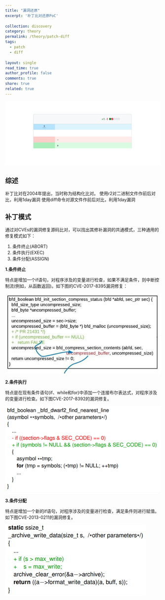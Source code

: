 ```yaml
---
title: "漏洞还原"
excerpt: '补丁比对还原PoC'

collection: discovery
category: theory
permalink: /theory/patch-diff
tags: 
  - patch
  - diff

layout: single
read_time: true
author_profile: false
comments: true
share: true
related: true
---
```


![](../images/discovery/patch.png)

## 综述

补丁比对在2004年提出，当时称为结构化比对。
使用r2对二进制文件作前后对比，利用1day漏洞
使用diff命令对源文件作前后对比，利用1day漏洞

## 补丁模式

通过对CVEs的漏洞修复源码比对，可以找出其修补漏洞的共通模式，三种通用的修复模式如下：
1. 条件终止(ABORT)
2. 条件执行(EXEC)
3. 条件分配(ASSIGN)

**1.条件终止**

特点是增加一个if语句，对程序涉及的变量进行检查，如果不满足条件，则中断控制流(例如，从函数返回)。如下图的CVE-2017-8395漏洞修复：

![](../images/discovery/patch/CVE-2017-8395.png)

**2.条件执行**

特点是在现有条件语句(if、while和for)中添加一个连接布尔表达式，对程序涉及的变量进行检查。如下图CVE-2017-8392的漏洞修复。

![](../images/discovery/patch/CVE-2017-8392.png)

**3.条件分配**

特点是增加一个新的if语句，对程序涉及的变量进行检查，满足条件则进行赋值。如下图CVE-2013-0211的漏洞修复。

![](../images/discovery/patch/CVE-2013-0211.png)